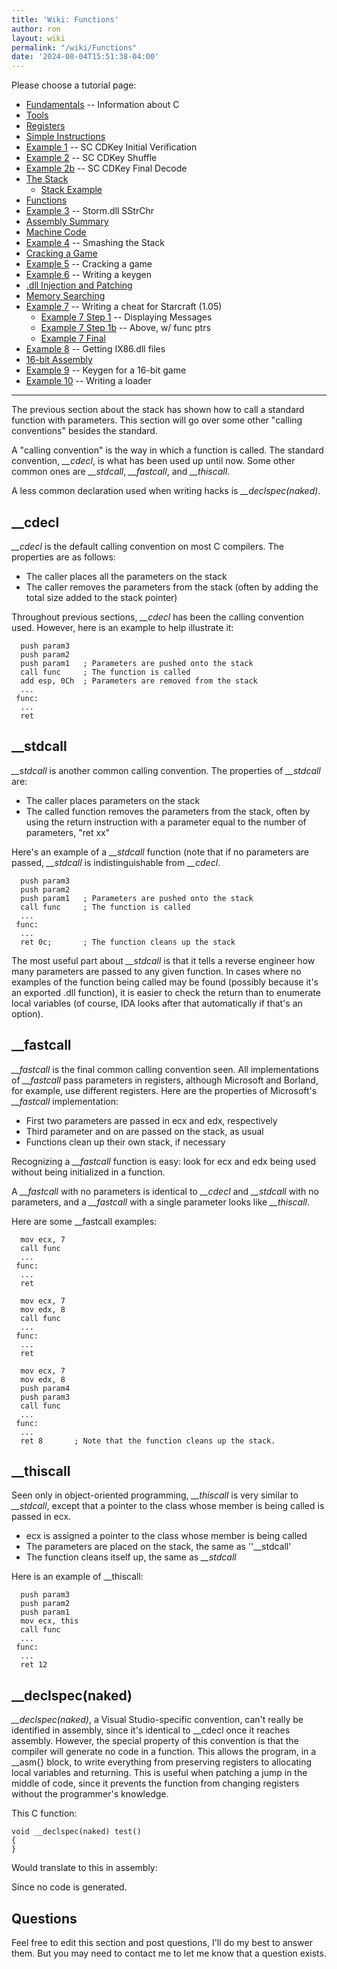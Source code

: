 ```yaml
---
title: 'Wiki: Functions'
author: ron
layout: wiki
permalink: "/wiki/Functions"
date: '2024-08-04T15:51:38-04:00'
---
```


Please choose a tutorial page:

-   [Fundamentals](Fundamentals "wikilink") \-- Information about C
-   [Tools](Tools "wikilink")
-   [Registers](Registers "wikilink")
-   [Simple Instructions](Simple_Instructions "wikilink")
-   [Example 1](Example_1 "wikilink") \-- SC CDKey Initial Verification
-   [Example 2](Example_2 "wikilink") \-- SC CDKey Shuffle
-   [Example 2b](Example_2b "wikilink") \-- SC CDKey Final Decode
-   [The Stack](The_Stack "wikilink")
    -   [Stack Example](Stack_Example "wikilink")
-   [Functions](Functions "wikilink")
-   [Example 3](Example_3 "wikilink") \-- Storm.dll SStrChr
-   [Assembly Summary](Assembly_Summary "wikilink")
-   [Machine Code](Machine_Code "wikilink")
-   [Example 4](Example_4 "wikilink") \-- Smashing the Stack
-   [Cracking a Game](Cracking_a_Game "wikilink")
-   [Example 5](Example_5 "wikilink") \-- Cracking a game
-   [Example 6](Example_6 "wikilink") \-- Writing a keygen
-   [.dll Injection and Patching](.dll_Injection_and_Patching "wikilink")
-   [Memory Searching](Memory_Searching "wikilink")
-   [Example 7](Example_7 "wikilink") \-- Writing a cheat for Starcraft (1.05)
    -   [Example 7 Step 1](Example_7_Step_1 "wikilink") \-- Displaying Messages
    -   [Example 7 Step 1b](Example_7_Step_1b "wikilink") \-- Above, w/ func ptrs
    -   [Example 7 Final](Example_7_Final "wikilink")
-   [Example 8](Example_8 "wikilink") \-- Getting IX86.dll files
-   [16-bit Assembly](16-bit_Assembly "wikilink")
-   [Example 9](Example_9 "wikilink") \-- Keygen for a 16-bit game
-   [Example 10](Example_10 "wikilink") \-- Writing a loader

---


The previous section about the stack has shown how to call a standard function with parameters. This section will go over some other \"calling conventions\" besides the standard.

A \"calling convention\" is the way in which a function is called. The standard convention, *\_\_cdecl*, is what has been used up until now. Some other common ones are *\_\_stdcall*, *\_\_fastcall*, and *\_\_thiscall*.

A less common declaration used when writing hacks is *\_\_declspec(naked)*.

## \_\_cdecl

*\_\_cdecl* is the default calling convention on most C compilers. The properties are as follows:

-   The caller places all the parameters on the stack
-   The caller removes the parameters from the stack (often by adding the total size added to the stack pointer)

Throughout previous sections, *\_\_cdecl* has been the calling convention used. However, here is an example to help illustrate it:

      push param3
      push param2
      push param1   ; Parameters are pushed onto the stack
      call func     ; The function is called
      add esp, 0Ch  ; Parameters are removed from the stack
      ...
     func:
      ...
      ret

## \_\_stdcall

*\_\_stdcall* is another common calling convention. The properties of *\_\_stdcall* are:

-   The caller places parameters on the stack
-   The called function removes the parameters from the stack, often by using the return instruction with a parameter equal to the number of parameters, \"ret xx\"

Here\'s an example of a *\_\_stdcall* function (note that if no parameters are passed, *\_\_stdcall* is indistinguishable from *\_\_cdecl*.

      push param3
      push param2
      push param1   ; Parameters are pushed onto the stack
      call func     ; The function is called
      ... 
     func:
      ...
      ret 0c;       ; The function cleans up the stack

The most useful part about *\_\_stdcall* is that it tells a reverse engineer how many parameters are passed to any given function. In cases where no examples of the function being called may be found (possibly because it\'s an exported .dll function), it is easier to check the return than to enumerate local variables (of course, IDA looks after that automatically if that\'s an option).

## \_\_fastcall

*\_\_fastcall* is the final common calling convention seen. All implementations of *\_\_fastcall* pass parameters in registers, although Microsoft and Borland, for example, use different registers. Here are the properties of Microsoft\'s *\_\_fastcall* implementation:

-   First two parameters are passed in ecx and edx, respectively
-   Third parameter and on are passed on the stack, as usual
-   Functions clean up their own stack, if necessary

Recognizing a *\_\_fastcall* function is easy: look for ecx and edx being used without being initialized in a function.

A *\_\_fastcall* with no parameters is identical to *\_\_cdecl* and *\_\_stdcall* with no parameters, and a *\_\_fastcall* with a single parameter looks like *\_\_thiscall*.

Here are some \_\_fastcall examples:

      mov ecx, 7
      call func
      ...
     func:
      ...
      ret

      mov ecx, 7
      mov edx, 8
      call func
      ...
     func:
      ...
      ret

      mov ecx, 7
      mov edx, 8
      push param4
      push param3
      call func
      ...
     func:
      ...
      ret 8       ; Note that the function cleans up the stack. 

## \_\_thiscall

Seen only in object-oriented programming, *\_\_thiscall* is very similar to *\_\_stdcall*, except that a pointer to the class whose member is being called is passed in ecx.

-   ecx is assigned a pointer to the class whose member is being called
-   The parameters are placed on the stack, the same as \'\'\_\_stdcall\'
-   The function cleans itself up, the same as *\_\_stdcall*

Here is an example of \_\_thiscall:

      push param3
      push param2
      push param1
      mov ecx, this
      call func
      ...
     func:
      ...
      ret 12

## \_\_declspec(naked)

*\_\_declspec(naked)*, a Visual Studio-specific convention, can\'t really be identified in assembly, since it\'s identical to \_\_cdecl once it reaches assembly. However, the special property of this convention is that the compiler will generate no code in a function. This allows the program, in a \_\_asm{} block, to write everything from preserving registers to allocating local variables and returning. This is useful when patching a jump in the middle of code, since it prevents the function from changing registers without the programmer\'s knowledge.

This C function:

`void __declspec(naked) test()`\
`{`\
`}`

Would translate to this in assembly:

Since no code is generated.

## Questions

Feel free to edit this section and post questions, I\'ll do my best to answer them. But you may need to contact me to let me know that a question exists.
